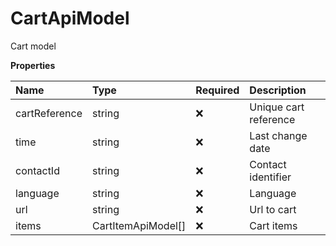 # CartApiModel

Cart model

**Properties**

| Name          | Type               | Required | Description           |
| :------------ | :----------------- | :------- | :-------------------- |
| cartReference | string             | ❌       | Unique cart reference |
| time          | string             | ❌       | Last change date      |
| contactId     | string             | ❌       | Contact identifier    |
| language      | string             | ❌       | Language              |
| url           | string             | ❌       | Url to cart           |
| items         | CartItemApiModel[] | ❌       | Cart items            |

